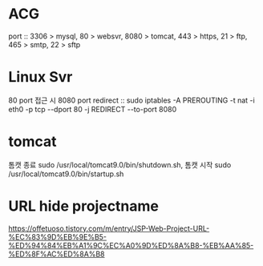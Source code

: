 # ACG
port :: 3306 > mysql, 80 > websvr, 8080 > tomcat, 443 > https, 21 > ftp, 465 > smtp, 22 > sftp

# Linux Svr
80 port 접근 시 8080 port redirect :: sudo iptables -A PREROUTING -t nat -i eth0 -p tcp --dport 80 -j REDIRECT --to-port 8080

# tomcat
톰캣 종료 sudo /usr/local/tomcat9.0/bin/shutdown.sh, 톰캣 시작 sudo /usr/local/tomcat9.0/bin/startup.sh

# URL hide projectname
https://offetuoso.tistory.com/m/entry/JSP-Web-Project-URL-%EC%83%9D%EB%9E%B5-%ED%94%84%EB%A1%9C%EC%A0%9D%ED%8A%B8-%EB%AA%85-%ED%8F%AC%ED%8A%B8
